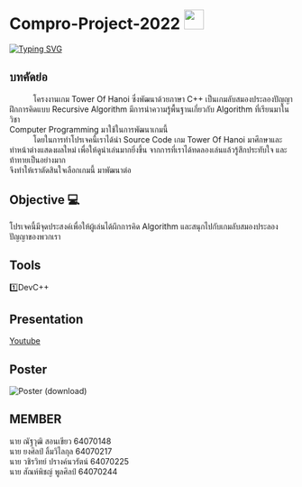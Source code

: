 # Compro-Project-2022 <img src="https://media.giphy.com/media/hvRJCLFzcasrR4ia7z/giphy.gif" width="35">
> 
[![Typing SVG](https://readme-typing-svg.herokuapp.com/?font=Kanit&color=22F4FB&multiline=true&height=150&lines=Tower+of+Hanoi;%E0%B9%80%E0%B8%81%E0%B8%A1%E0%B8%9D%E0%B8%B6%E0%B8%81%E0%B8%AA%E0%B8%A1%E0%B8%AD%E0%B8%87%E0%B8%9B%E0%B8%A3%E0%B8%B0%E0%B8%A5%E0%B8%AD%E0%B8%87%E0%B8%9B%E0%B8%B1%E0%B8%8D%E0%B8%8D%E0%B8%B2;%E0%B8%97%E0%B8%B5%E0%B9%88%E0%B8%88%E0%B8%B0%E0%B8%97%E0%B8%B3%E0%B9%83%E0%B8%AB%E0%B9%89%E0%B8%84%E0%B8%B8%E0%B8%93%E0%B9%84%E0%B8%94%E0%B9%89%E0%B8%9D%E0%B8%B6%E0%B8%81%E0%B8%81%E0%B8%B2%E0%B8%A3%E0%B8%84%E0%B8%B4%E0%B8%94+Algorithm)](https://git.io/typing-svg)
## บทคัดย่อ
   &emsp;&emsp;&emsp;โครงงานเกม Tower Of Hanoi ซึ่งพัฒนาด้วยภาษา C++ เป็นเกมลับสมองประลองปัญญา<br>
   ฝึกการคิดแบบ Recursive Algorithm มีการนำความรู้พื้นฐานเกี่ยวกับ Algorithm ที่เรียนมาในวิชา  <br>
   Computer Programming มาใช้ในการพัฒนาเกมนี้<br>
   &emsp;&emsp;&emsp;โดยในการทำโปรเจคนี้เราได้นำ Source Code เกม Tower Of Hanoi มาศึกษาและ<br>
   ทำหน้าต่างแสดงผลใหม่ เพื่อให้ดูน่าเล่นมากยิ่งขึ้น จากการที่เราได้ทดลองเล่นแล้วรู้สึกประทับใจ และท้าทายเป็นอย่างมาก<br>
   จึงทำให้เราตัดสินใจเลือกเกมนี้ มาพัฒนาต่อ
## Objective 💻
โปรเจคนี้มีจุดประสงค์เพื่อให้ผู้เล่นได้ผึกการคิด Algorithm และสนุกไปกับเกมลับสมองประลองปัญญาของพวกเรา

## Tools
1️⃣DevC++ <br>
## Presentation
 [Youtube](pass)
## Poster
 ![Poster (download)](https://media.discordapp.net/attachments/934094889669492766/974247607587201034/unknown.png?width=497&height=703)


## MEMBER
นาย ณัฐวุฒิ สอนเขียว 64070148 <br>
นาย ยงศิลป์ ลิ้มวิไลกุล 64070217 <br>
นาย วชิรวิทย์ ปรางค์นวรัตน์ 64070225 <br>
นาย สัณห์พิชญ์ พูลศิลป์ 64070244 <br>
